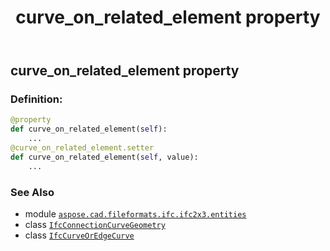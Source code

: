 ﻿---
title: curve_on_related_element property
second_title: Aspose.CAD for Python via .NET API References
description: 
type: docs
weight: 40
url: /python-net/aspose.cad.fileformats.ifc.ifc2x3.entities/ifcconnectioncurvegeometry/curve_on_related_element/
is_root: false
---

## curve_on_related_element property

### Definition:
```python
@property
def curve_on_related_element(self):
    ...
@curve_on_related_element.setter
def curve_on_related_element(self, value):
    ...
```

### See Also
* module [`aspose.cad.fileformats.ifc.ifc2x3.entities`](../../)
* class [`IfcConnectionCurveGeometry`](/cad/python-net/aspose.cad.fileformats.ifc.ifc2x3.entities/ifcconnectioncurvegeometry)
* class [`IfcCurveOrEdgeCurve`](/cad/python-net/aspose.cad.fileformats.ifc.ifc2x3.types/ifccurveoredgecurve)
